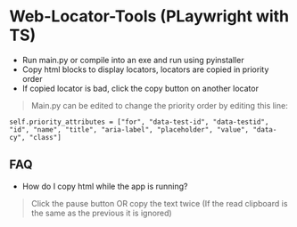 # Web-Locator-Tools (PLaywright with TS)

* Run main.py or compile into an exe and run using pyinstaller
* Copy html blocks to display locators, locators are copied in priority order
* If copied locator is bad, click the copy button on another locator

> Main.py can be edited to change the priority order by editing this line:
```
self.priority_attributes = ["for", "data-test-id", "data-testid", "id", "name", "title", "aria-label", "placeholder", "value", "data-cy", "class"]
```

## FAQ
* How do I copy html while the app is running?
> Click the pause button OR copy the text twice (If the read clipboard is the same as the previous it is ignored)
